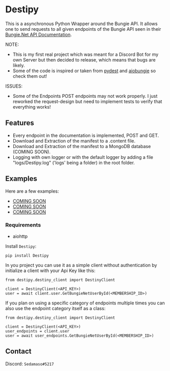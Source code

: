 # Destipy

This is a asynchronous Python Wrapper around the Bungie API. It allows one to send requests to all given endpoints of the Bungie API seen in their [Bungie.Net API Documentation](https://bungie-net.github.io/multi/index.html).

NOTE:

* This is my first real project which was meant for a Discord Bot for my own Server but then decided to release, which means that bugs are likely.
* Some of the code is inspired or taken from [pydest](https://github.com/jgayfer/pydest/tree/master/pydest) and [aiobungie](https://github.com/nxtlo/aiobungie) so check them out!

ISSUES:

* Some of the Endpoints POST endpoints may not work properly. I just reworked the request-design but need to implement tests to verify that everything works!

## Features

* Every endpoint in the documentation is implemented, POST and GET.
* Download and Extraction of the manifest to a .content file.
* Download and Extraction of the manifest to a MongoDB database (COMING SOON).
* Logging with own logger or with the default logger by adding a file "logs/Destipy.log" ('logs' being a folder) in the root folder.

## Examples

Here are a few examples:

* [COMING SOON](https://www.youtube.com/watch?v=dQw4w9WgXcQ&ab_channel=RickAstley)
* [COMING SOON](https://www.youtube.com/watch?v=dQw4w9WgXcQ&ab_channel=RickAstley)
* [COMING SOON](https://www.youtube.com/watch?v=dQw4w9WgXcQ&ab_channel=RickAstley)

### Requirements

* aiohttp

Install `Destipy`:

```
pip install Destipy
```

In you project you can use it as a simple client without authentication by initialize a client with your Api Key like this:

```
from destipy.destiny_client import DestinyClient

client = DestinyClient(<API_KEY>)
user = await client.user.GetBungieNetUserById(<MEMBERSHIP_ID>)
```

If you plan on using a specific category of endpoints multiple times you can also use the endpoint category itself as a class:

```
from destipy.destiny_client import DestinyClient

client = DestinyClient(<API_KEY>)
user_endpoints = client.user
user = await user_endpoints.GetBungieNetUserById(<MEMBERSHIP_ID>)
```

## Contact

Discord: `Sedamaso#5217`
